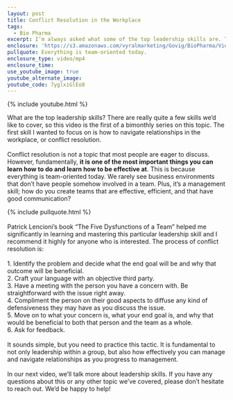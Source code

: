 ```yaml
---
layout: post
title: Conflict Resolution in the Workplace
tags:
  - Bio Pharma
excerpt: I’m always asked what some of the top leadership skills are. Today I wanted to talk to you about conflict resolution in the workplace.
enclosure: 'https://s3.amazonaws.com/vyralmarketing/Govig/BioPharma/Videos/2017/Conflict+Resolution+in+the+Workplace.mp4'
pullquote: Everything is team-oriented today.
enclosure_type: video/mp4
enclosure_time:
use_youtube_image: true
youtube_alternate_image:
youtube_code: 7yglxiGlEo8
---
```



{% include youtube.html %}

What are the top leadership skills? There are really quite a few skills we’d like to cover, so this video is the first of a bimonthly series on this topic. The first skill I wanted to focus on is how to navigate relationships in the workplace, or conflict resolution.
<br>
<br>Conflict resolution is not a topic that most people are eager to discuss. However, fundamentally, **it is one of the most important things you can learn how to do and learn how to be effective at**. This is because everything is team-oriented today. We rarely see business environments that don’t have people somehow involved in a team. Plus, it’s a management skill; how do you create teams that are effective, efficient, and that have good communication?

{% include pullquote.html %}
<br>
<br>Patrick Lencioni’s book “The Five Dysfunctions of a Team” helped me significantly in learning and mastering this particular leadership skill and I recommend it highly for anyone who is interested. The process of conflict resolution is:
<br>
<br>1. Identify the problem and decide what the end goal will be and why that outcome will be beneficial.
<br>2. Craft your language with an objective third party.
<br>3. Have a meeting with the person you have a concern with. Be straightforward with the issue right away.
<br>4. Compliment the person on their good aspects to diffuse any kind of defensiveness they may have as you discuss the issue.
<br>5. Move on to what your concern is, what your end goal is, and why that would be beneficial to both that person and the team as a whole.
<br>6. Ask for feedback.
<br>
<br>It sounds simple, but you need to practice this tactic. It is fundamental to not only leadership within a group, but also how effectively you can manage and navigate relationships as you progress to management.
<br>
<br>In our next video, we’ll talk more about leadership skills. If you have any questions about this or any other topic we’ve covered, please don’t hesitate to reach out. We’d be happy to help!